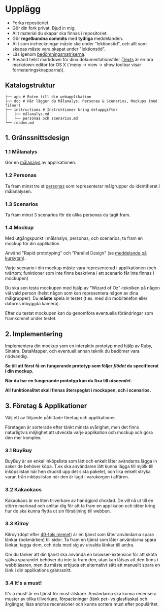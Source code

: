 # Upplägg #

* Forka repositoriet.
* Gör din fork privat. Bjud in mig.
* Allt material du skapar ska finnas i repositoriet.
* Gör **regelbundna commits** med **tydliga** meddelanden.
* Allt som incheckningar måste ske under "lektionstid", och allt som skapas måste vara skapat under "lektionstid".
* Läs igenom [bedömningsmatriserna](./instructions/matriser.md).
* Använd helst markdown för dina dokumentationsfiler ([Texts](http://www.texts.io) är en bra markdown-editor för OS X (`meny -> view -> show toolbar visar formateringsknapparna)).

## Katalogstruktur ##

	├── app # Roten till din webapplikation
	├── doc # Här lägger du Målanalys, Personas & Scenarios, Mockups (med filmer)
	├── instructions # Instruktioner kring deluppgifter
	│   ├── målanalys.md
	│   └── personas och scenarios.md
	└── readme.md

## 1. Gränssnittsdesign ##

### 1.1 Målanalys ###

Gör en [målanalys](./instructions/målanalys.md) av applikationen.

### 1.2 Personas ###

Ta fram minst tre st [personas](./instructions/personas_scenarios.md) som representerar målgrupper du identifierat i målanalysen.

### 1.3 Scenarios ###

Ta fram minst 3 scenarios för de olika personas du tagit fram.

### 1.4 Mockup ###

Med utgångspunkt i målanalys, personas, och scenarios, ta fram en mockup för din applikation.

Använd "Rapid prototyping" och "Parallel Design" (se [meddelande på kursytan](https://learnpoint.it-gymnasiet.se/sodertorn/undervisningsrum/itg_sod_gy_1415_Grans_12TB_1415GRÄGRÄ0/Lists/Meddelanden/DispForm.aspx?ID=1&Source=https%3A%2F%2Flearnpoint%2Eit%2Dgymnasiet%2Ese%2Fsodertorn%2Fundervisningsrum%2Fitg%5Fsod%5Fgy%5F1415%5FGrans%5F12TB%5F1415GR%25C3%2584GR%25C3%25840%2Fdefault%2Easpx)). 

Varje scenario i din mockup måste vara representerad i applikationen (och tvärtom; funktioner som inte finns beskrivna i ett scenario får inte finnas i mockupen)

Du ska sen testa mockupen med hjälp av "Wizard of Oz"-tekniken på någon väl vald person (helst någon som kan representera någon av dina målgrupper). Du **måste** spela in testet (t.ex. med din mobiltelefon eller datorns inbyggda kamera). 

Efter du testat mockupen kan du genomföra eventuella förändringar som framkommit under testet.

## 2. Implementering ##

Implementera din mockup som en interaktiv prototyp med hjälp av Ruby, Sinatra, DataMapper, och eventuell annan teknik du bedömer vara nödvändig.

**Se till att först få en fungerande prototyp som följer *flödet* du specificerat i din mockup.**

**När du har en fungerande prototyp kan du fixa till *utseendet*.**

**All funktionalitet skall finnas återspeglat i mockupen, och i scenarios.**

## 3. Företag & Applikationer ##

Välj ett av följande påhittade företag och applikationer.

Företagen är sorterade efter tänkt minsta svårighet, men det finns naturligtvis möjlighet att utveckla varje applikation och mockup och göra den mer komplex.

### 3.1 BuyBuy ###

BuyBuy är en enkel inköpslista som lätt och enkelt låter avändarna lägga in saker de behöver köpa. 
T.ex ska användaren lätt kunna lägga till mjölk till inköpslistan när hen druckit upp det sista paketet, och lika enkelt stryka varan från inköpslistan när den är lagd i varukorgen i affären.

### 3.2 Kakaokaos ###

Kakaokaos är en liten tillverkare av handgjord choklad. De vill nå ut till en större marknad och anlitar dig för att ta fram en applikaion och idéer kring hur de ska kunna flytta ut sin försäljning till webben.

### 3.3 Kilroy ###

Kilroy (döpt efter [40-tals memet](http://en.wikipedia.org/wiki/Kilroy_was_here)) är en tjänst som låter användarna spara länkar (bokmärken) till sidor. Ta fram en tjänst som låter användarna spara länkar, tagga dem, och dela med sig av utvalda länkar till andra. 

Om du tänker att din tjänst ska använda en browser-extension för att sköta själva sparandet behöver du inte ta fram den, utan kan låtsas att den finns i webbläsaren, men du måste erbjuda ett alternativt sätt att manuellt spara en länk i din applikations gränssnitt.

### 3.4 It's a must! ###

It's a must! är en tjänst för must-älskare. Användarna ska kunna recensera muster av olika tillverkare, förpackningar (tänk pet- vs glasflaska) och årgångar, läsa andras recensioner och kunna sortera must efter populäritet.